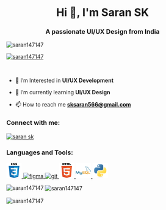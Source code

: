 <h1 align="center">Hi 👋, I'm Saran SK</h1>
<h3 align="center">A passionate UI/UX Design from India</h3>

<p align="left"> <img src="https://komarev.com/ghpvc/?username=saran147147&label=Profile%20views&color=0e75b6&style=flat" alt="saran147147" /> </p>

<p align="left"> <a href="https://github.com/ryo-ma/github-profile-trophy"><img src="https://github-profile-trophy.vercel.app/?username=saran147147" alt="saran147147" /></a> </p>

<p align="left"> <a href="https://twitter.com/" target="blank"><img src="https://img.shields.io/twitter/follow/?logo=twitter&style=for-the-badge" alt="" /></a> </p>

- 🔭 I’m Interested in **UI/UX Development**

- 🌱 I’m currently learning **UI/UX Design**

- 📫 How to reach me **sksaran566@gmail.com**

<h3 align="left">Connect with me:</h3>
<p align="left">
<a href="https://linkedin.com/in/saran sk" target="blank"><img align="center" src="https://raw.githubusercontent.com/rahuldkjain/github-profile-readme-generator/master/src/images/icons/Social/linked-in-alt.svg" alt="saran sk" height="30" width="40" /></a>
</p>

<h3 align="left">Languages and Tools:</h3>
<p align="left"> <a href="https://www.w3schools.com/css/" target="_blank" rel="noreferrer"> <img src="https://raw.githubusercontent.com/devicons/devicon/master/icons/css3/css3-original-wordmark.svg" alt="css3" width="40" height="40"/> </a> <a href="https://www.figma.com/" target="_blank" rel="noreferrer"> <img src="https://www.vectorlogo.zone/logos/figma/figma-icon.svg" alt="figma" width="40" height="40"/> </a> <a href="https://git-scm.com/" target="_blank" rel="noreferrer"> <img src="https://www.vectorlogo.zone/logos/git-scm/git-scm-icon.svg" alt="git" width="40" height="40"/> </a> <a href="https://www.w3.org/html/" target="_blank" rel="noreferrer"> <img src="https://raw.githubusercontent.com/devicons/devicon/master/icons/html5/html5-original-wordmark.svg" alt="html5" width="40" height="40"/> </a> <a href="https://www.mysql.com/" target="_blank" rel="noreferrer"> <img src="https://raw.githubusercontent.com/devicons/devicon/master/icons/mysql/mysql-original-wordmark.svg" alt="mysql" width="40" height="40"/> </a> <a href="https://www.python.org" target="_blank" rel="noreferrer"> <img src="https://raw.githubusercontent.com/devicons/devicon/master/icons/python/python-original.svg" alt="python" width="40" height="40"/> </a> </p>

<p><img align="left" src="https://github-readme-stats.vercel.app/api/top-langs?username=saran147147&show_icons=true&locale=en&layout=compact" alt="saran147147" /></p>

<p>&nbsp;<img align="center" src="https://github-readme-stats.vercel.app/api?username=saran147147&show_icons=true&locale=en" alt="saran147147" /></p>

<p><img align="center" src="https://github-readme-streak-stats.herokuapp.com/?user=saran147147&" alt="saran147147" /></p>


